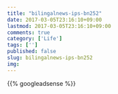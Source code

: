 ```yaml
---
title: "bilingalnews-ips-bn252"
date: 2017-03-05T23:16:10+09:00
lastmod: 2017-03-05T23:16:10+09:00
comments: true
category: ['Life']
tags: ['']
published: false
slug: bilingalnews-ips-bn252
img: 
---
```


<!--more-->
{{% googleadsense %}}
